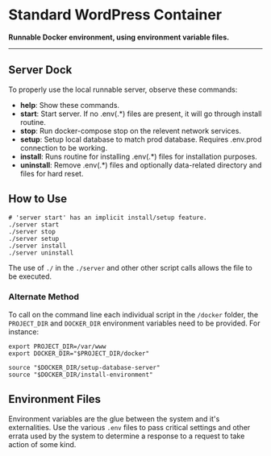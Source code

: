 # Standard WordPress Container
**Runnable Docker environment, using environment variable files.**

---
 
## Server Dock
 
To properly use the local runnable server, observe these commands:
 
 - **help**: Show these commands.
 - **start**: Start server. If no .env(.*) files are present, it will go through install routine.
 - **stop**: Run docker-compose stop on the relevent network services.
 - **setup**: Setup local database to match prod database. Requires .env.prod connection to be working.
 - **install**: Runs routine for installing .env(.*) files for installation purposes.
 - **uninstall**: Remove .env(.*) files and optionally data-related directory and files for hard reset.

## How to Use

```shell script
# 'server start' has an implicit install/setup feature.
./server start
./server stop
./server setup
./server install
./server uninstall
```

The use of `./` in the `./server` and other other script calls allows the file to be executed.

### Alternate Method
To call on the command line each individual script in the `/docker` folder, the 
`PROJECT_DIR` and `DOCKER_DIR` environment variables need to be provided. For instance:

```shell script
export PROJECT_DIR=/var/www
export DOCKER_DIR="$PROJECT_DIR/docker"

source "$DOCKER_DIR/setup-database-server"
source "$DOCKER_DIR/install-environment"
```

## Environment Files
Environment variables are the glue between the system and it's externalities. Use
the various `.env` files to pass critical settings and other errata used by the
system to determine a response to a request to take action of some kind.

